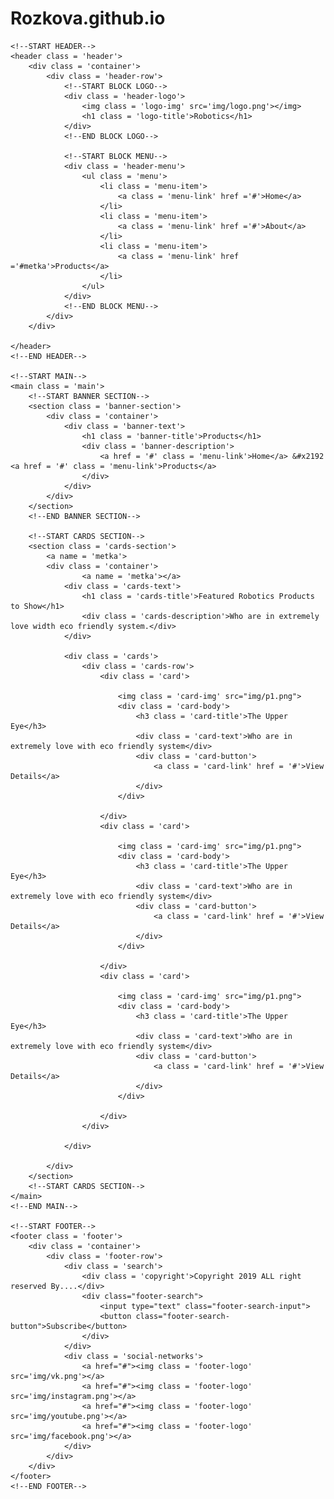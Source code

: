 # Rozkova.github.io
<!DOCTYPE html>
<html lang="en">
<head>
    <meta charset="UTF-8">
    <meta name="viewport" content="width=device-width, initial-scale=1.0">
    <meta http-equiv="X-UA-Compatible" content="ie=edge">
    <title>Robotics</title>
    <link rel='stylesheet' href='robot.css'>
    <link rel='stylesheet' href='robotdecoration.css'>
</head>
<body>

    <!--START HEADER-->
    <header class = 'header'>
        <div class = 'container'>
            <div class = 'header-row'>
                <!--START BLOCK LOGO-->
                <div class = 'header-logo'>
                    <img class = 'logo-img' src='img/logo.png'></img>
                    <h1 class = 'logo-title'>Robotics</h1>
                </div>
                <!--END BLOCK LOGO-->

                <!--START BLOCK MENU-->
                <div class = 'header-menu'>
                    <ul class = 'menu'>
                        <li class = 'menu-item'>
                            <a class = 'menu-link' href ='#'>Home</a>
                        </li>
                        <li class = 'menu-item'>
                            <a class = 'menu-link' href ='#'>About</a>
                        </li>
                        <li class = 'menu-item'>
                            <a class = 'menu-link' href ='#metka'>Products</a>
                        </li>
                    </ul>
                </div>
                <!--END BLOCK MENU-->
            </div>
        </div>

    </header>
    <!--END HEADER-->

    <!--START MAIN-->
    <main class = 'main'>
        <!--START BANNER SECTION-->
        <section class = 'banner-section'>
            <div class = 'container'>
                <div class = 'banner-text'>
                    <h1 class = 'banner-title'>Products</h1>
                    <div class = 'banner-description'>
                        <a href = '#' class = 'menu-link'>Home</a> &#x2192 <a href = '#' class = 'menu-link'>Products</a>
                    </div>
                </div>
            </div>
        </section>
        <!--END BANNER SECTION-->

        <!--START CARDS SECTION-->
        <section class = 'cards-section'>
            <a name = 'metka'>
            <div class = 'container'>
                    <a name = 'metka'></a>
                <div class = 'cards-text'>
                    <h1 class = 'cards-title'>Featured Robotics Products to Show</h1>
                    <div class = 'cards-description'>Who are in extremely love width eco friendly system.</div>
                </div>

                <div class = 'cards'>
                    <div class = 'cards-row'>
                        <div class = 'card'>

                            <img class = 'card-img' src="img/p1.png">
                            <div class = 'card-body'>
                                <h3 class = 'card-title'>The Upper Eye</h3>
                                <div class = 'card-text'>Who are in extremely love with eco friendly system</div>
                                <div class = 'card-button'>
                                    <a class = 'card-link' href = '#'>View Details</a>
                                </div>
                            </div>

                        </div>
                        <div class = 'card'>

                            <img class = 'card-img' src="img/p1.png">
                            <div class = 'card-body'>
                                <h3 class = 'card-title'>The Upper Eye</h3>
                                <div class = 'card-text'>Who are in extremely love with eco friendly system</div>
                                <div class = 'card-button'>
                                    <a class = 'card-link' href = '#'>View Details</a>
                                </div>
                            </div>

                        </div>
                        <div class = 'card'>

                            <img class = 'card-img' src="img/p1.png">
                            <div class = 'card-body'>
                                <h3 class = 'card-title'>The Upper Eye</h3>
                                <div class = 'card-text'>Who are in extremely love with eco friendly system</div>
                                <div class = 'card-button'>
                                    <a class = 'card-link' href = '#'>View Details</a>
                                </div>
                            </div>

                        </div>
                    </div>

                </div>

            </div>
        </section>
        <!--START CARDS SECTION-->
    </main>
    <!--END MAIN-->

    <!--START FOOTER-->
    <footer class = 'footer'>
        <div class = 'container'>
            <div class = 'footer-row'>
                <div class = 'search'>
                    <div class = 'copyright'>Copyright 2019 ALL right reserved By....</div>
                    <div class="footer-search">
                        <input type="text" class="footer-search-input">
                        <button class="footer-search-button">Subscribe</button>
                    </div>
                </div>
                <div class = 'social-networks'>
                    <a href="#"><img class = 'footer-logo' src='img/vk.png'></a>
                    <a href="#"><img class = 'footer-logo' src='img/instagram.png'></a>
                    <a href="#"><img class = 'footer-logo' src='img/youtube.png'></a>
                    <a href="#"><img class = 'footer-logo' src='img/facebook.png'></a>
                </div>
            </div>
        </div>
    </footer>
    <!--END FOOTER-->

</body>
</html>
